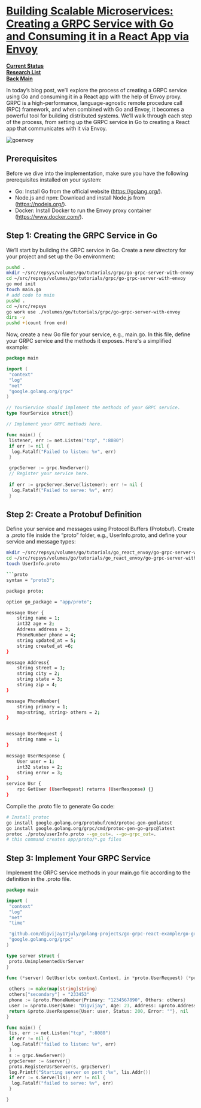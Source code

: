 # **[Building Scalable Microservices: Creating a GRPC Service with Go and Consuming it in a React App via Envoy](https://medium.com/@digvijay17july/building-scalable-microservices-creating-a-grpc-service-with-go-and-consuming-it-in-a-react-app-1de3c4385c05)**

**[Current Status](../../../../development/status/weekly/current_status.md)**\
**[Research List](../../../../research/research_list.md)**\
**[Back Main](../../../../README.md)**

In today’s blog post, we’ll explore the process of creating a GRPC service using Go and consuming it in a React app with the help of Envoy proxy. GRPC is a high-performance, language-agnostic remote procedure call (RPC) framework, and when combined with Go and Envoy, it becomes a powerful tool for building distributed systems. We’ll walk through each step of the process, from setting up the GRPC service in Go to creating a React app that communicates with it via Envoy.

![goenvoy](https://miro.medium.com/v2/resize:fit:720/format:webp/1*xV7ITojvENF-CMgXE-MJ4w.png)

## Prerequisites

Before we dive into the implementation, make sure you have the following prerequisites installed on your system:

- Go: Install Go from the official website (<https://golang.org/>).
- Node.js and npm: Download and install Node.js from (<https://nodejs.org/>).
- Docker: Install Docker to run the Envoy proxy container (<https://www.docker.com/>).

## Step 1: Creating the GRPC Service in Go

We’ll start by building the GRPC service in Go. Create a new directory for your project and set up the Go environment:

```bash
pushd .
mkdir ~/src/repsys/volumes/go/tutorials/grpc/go-grpc-server-with-envoy
cd ~/src/repsys/volumes/go/tutorials/grpc/go-grpc-server-with-envoy
go mod init
touch main.go
# add code to main
pushd .
cd ~/src/repsys
go work use ./volumes/go/tutorials/grpc/go-grpc-server-with-envoy
dirs -v
pushd +(count from end)
```

Now, create a new Go file for your service, e.g., main.go. In this file, define your GRPC service and the methods it exposes. Here's a simplified example:

```go
package main

import (
 "context"
 "log"
 "net"
 "google.golang.org/grpc"
)

// YourService should implement the methods of your GRPC service.
type YourService struct{}

// Implement your GRPC methods here.

func main() {
 listener, err := net.Listen("tcp", ":8080")
 if err != nil {
  log.Fatalf("Failed to listen: %v", err)
 }

 grpcServer := grpc.NewServer()
 // Register your service here.
 
 if err := grpcServer.Serve(listener); err != nil {
  log.Fatalf("Failed to serve: %v", err)
 }
```

## Step 2: Create a Protobuf Definition

Define your service and messages using Protocol Buffers (Protobuf). Create a .proto file inside the “proto” folder, e.g., UserInfo.proto, and define your service and message types:

```bash
mkdir ~/src/repsys/volumes/go/tutorials/go_react_envoy/go-grpc-server-with-envoy/proto
cd ~/src/repsys/volumes/go/tutorials/go_react_envoy/go-grpc-server-with-envoy/proto
touch UserInfo.proto

```proto
syntax = "proto3";

package proto;

option go_package = "app/proto";

message User {
    string name = 1;
    int32 age = 2;
    Address address = 3;
    PhoneNumber phone = 4;
    string updated_at = 5; 
    string created_at =6;
}

message Address{
    string street = 1;
    string city = 2;
    string state = 3;
    string zip = 4;
}

message PhoneNumber{
    string primary = 1;
    map<string, string> others = 2;
}


message UserRequest {
    string name = 1;
}

message UserResponse {
    User user = 1;
    int32 status = 2;
    string error = 3;
}
service Usr {
    rpc GetUser (UserRequest) returns (UserResponse) {}
}
```

Compile the .proto file to generate Go code:

```bash
# Install protoc
go install google.golang.org/protobuf/cmd/protoc-gen-go@latest
go install google.golang.org/grpc/cmd/protoc-gen-go-grpc@latest
protoc ./proto/userInfo.proto --go_out=. --go-grpc_out=.
# this command creates app/proto/*.go files
```

## Step 3: Implement Your GRPC Service

Implement the GRPC service methods in your main.go file according to the definition in the .proto file.

```go
package main

import (
 "context"
 "log"
 "net"
 "time"

 "github.com/digvijay17july/golang-projects/go-grpc-react-example/go-grpc-server-with-envoy/app/proto"
 "google.golang.org/grpc"
)

type server struct {
 proto.UnimplementedUsrServer
}

func (*server) GetUser(ctx context.Context, in *proto.UserRequest) (*proto.UserResponse, error) {
 
 others := make(map[string]string)
 others["secondary"] = "233453"
 phone := &proto.PhoneNumber{Primary: "1234567890", Others: others}
 user := &proto.User{Name: "Digvijay", Age: 23, Address: &proto.Address{Street: "Pune", City: "Pune", State: "MAHARASHTRA", Zip: "201223"}, Phone: phone, UpdatedAt: time.Now().UTC().String(), CreatedAt: time.Now().UTC().String()}
 return &proto.UserResponse{User: user, Status: 200, Error: ""}, nil
}

func main() {
 lis, err := net.Listen("tcp", ":8080")
 if err != nil {
  log.Fatalf("failed to listen: %v", err)
 }
 s := grpc.NewServer()
 grpcServer := &server{}
 proto.RegisterUsrServer(s, grpcServer)
 log.Printf("Starting server on port :%v", lis.Addr())
 if err := s.Serve(lis); err != nil {
  log.Fatalf("failed to serve: %v", err)
 }

}
```
